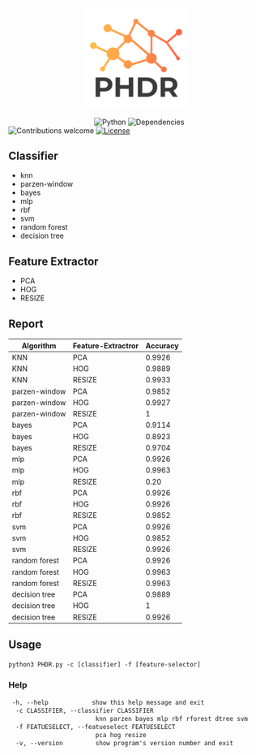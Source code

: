 <p align="center"><img width=40% src="https://github.com/ralireza/phdr/blob/master/media/logo.png"></p>

&nbsp;&nbsp;&nbsp;&nbsp;&nbsp;&nbsp;&nbsp;&nbsp;&nbsp;&nbsp;&nbsp;&nbsp;&nbsp;&nbsp;&nbsp;&nbsp;&nbsp;&nbsp;&nbsp;&nbsp;&nbsp;&nbsp;&nbsp;&nbsp;&nbsp;&nbsp;&nbsp;&nbsp;&nbsp;&nbsp;&nbsp;&nbsp;&nbsp;&nbsp;&nbsp;&nbsp;&nbsp;&nbsp;&nbsp;&nbsp;&nbsp;&nbsp;
![Python](https://img.shields.io/badge/python-v3.6+-blue.svg)
![Dependencies](https://img.shields.io/badge/dependencies-up%20to%20date-brightgreen.svg)
![Contributions welcome](https://img.shields.io/badge/contributions-welcome-orange.svg)
[![License](https://img.shields.io/github/license/ralireza/PHDR.svg)](https://opensource.org/licenses/MIT)

## Classifier
- knn
- parzen-window
- bayes
- mlp
- rbf
- svm
- random forest
- decision tree

## Feature Extractor
- PCA
- HOG
- RESIZE

## Report
Algorithm | Feature-Extractror | Accuracy |
--- | --- | --- 
KNN | PCA | 0.9926
KNN | HOG | 0.9889
KNN | RESIZE | 0.9933
parzen-window | PCA | 0.9852
parzen-window | HOG | 0.9927
parzen-window | RESIZE | 1
bayes | PCA | 0.9114
bayes | HOG | 0.8923
bayes | RESIZE | 0.9704
mlp | PCA | 0.9926
mlp | HOG | 0.9963
mlp | RESIZE | 0.20
rbf | PCA | 0.9926
rbf | HOG | 0.9926
rbf | RESIZE | 0.9852
svm | PCA | 0.9926
svm | HOG | 0.9852
svm | RESIZE | 0.9926
random forest | PCA | 0.9926
random forest | HOG | 0.9963
random forest | RESIZE | 0.9963
decision tree | PCA | 0.9889
decision tree | HOG | 1
decision tree | RESIZE | 0.9926

## Usage
```
python3 PHDR.py -c [classifier] -f [feature-selector]
```

### Help
```
 -h, --help            show this help message and exit
  -c CLASSIFIER, --classifier CLASSIFIER
                        knn parzen bayes mlp rbf rforest dtree svm
  -f FEATUESELECT, --featueselect FEATUESELECT
                        pca hog resize
  -v, --version         show program's version number and exit
```


